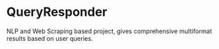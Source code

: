 # QueryResponder
NLP and Web Scraping based project, gives comprehensive multiformat results based on user queries.

